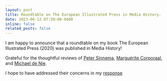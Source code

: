 ```yaml
---
layout: post
title: Roundtable on The European Illustrated Press in Media History.
date: 2023-06-12 07:59:00-0400
inline: false
related_posts: false
---
```


I am happy to announce that a roundtable on my book The European Illustrated Press (2020) was published in Media History!

Grateful for the thoughtful reviews of <a href="https://www.tandfonline.com/doi/abs/10.1080/13688804.2023.2220191">Peter Sinnema</a>, <a href="https://www.tandfonline.com/doi/abs/10.1080/13688804.2023.2220195">Marguérite Corporaal</a>, and <a href="https://www.tandfonline.com/doi/abs/10.1080/13688804.2023.2220196"> Michael de Nie</a>.

I hope to have addressed their concerns in my <a href="https://www.tandfonline.com/doi/abs/10.1080/13688804.2023.2220197">response</a>
